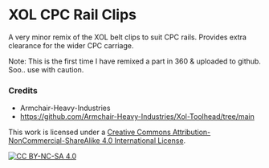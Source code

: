 # XOL CPC Rail Clips

A very minor remix of the XOL belt clips to suit CPC rails.
Provides extra clearance for the wider CPC carriage.

Note: This is the first time I have remixed a part in 360 & uploaded to github. Soo.. use with caution.

### Credits
* Armchair-Heavy-Industries
* https://github.com/Armchair-Heavy-Industries/Xol-Toolhead/tree/main

This work is licensed under a
[Creative Commons Attribution-NonCommercial-ShareAlike 4.0 International License][cc-by-nc-sa].

[![CC BY-NC-SA 4.0][cc-by-nc-sa-image]][cc-by-nc-sa]

[cc-by-nc-sa]: http://creativecommons.org/licenses/by-nc-sa/4.0/
[cc-by-nc-sa-image]: https://licensebuttons.net/l/by-nc-sa/4.0/88x31.png
[cc-by-nc-sa-shield]: https://img.shields.io/badge/License-CC%20BY--NC--SA%204.0-lightgrey.svg
